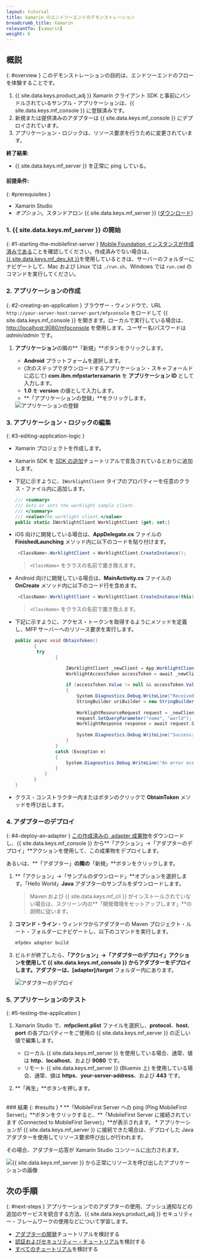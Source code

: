 ```yaml
---
layout: tutorial
title: Xamarin のエンドツーエンドのデモンストレーション
breadcrumb_title: Xamarin
relevantTo: [xamarin]
weight: 6
---
```

<!-- NLS_CHARSET=UTF-8 -->
## 概説
{: #overview }
このデモンストレーションの目的は、エンドツーエンドのフローを体験することです。

1. {{ site.data.keys.product_adj }} Xamarin クライアント SDK と事前にバンドルされているサンプル・アプリケーションは、{{ site.data.keys.mf_console }} に登録済みです。
2. 新規または提供済みのアダプターは {{ site.data.keys.mf_console }} にデプロイされています。  
3. アプリケーション・ロジックは、リソース要求を行うために変更されています。

**終了結果**:

* {{ site.data.keys.mf_server }} を正常に ping している。

#### 前提条件:
{: #prerequisites }
* Xamarin Studio
* *オプション*。スタンドアロン {{ site.data.keys.mf_server }} ([ダウンロード]({{site.baseurl}}/downloads))

### 1. {{ site.data.keys.mf_server }} の開始
{: #1-starting-the-mobilefirst-server }
[Mobile Foundation インスタンスが作成済みである](../../bluemix/using-mobile-foundation)ことを確認してください。作成済みでない場合は、  
[{{ site.data.keys.mf_dev_kit }}](../../installation-configuration/development/)を使用しているときは、サーバーのフォルダーにナビゲートして、Mac および Linux では `./run.sh`、Windows では `run.cmd` のコマンドを実行してください。

### 2. アプリケーションの作成
{: #2-creating-an-application }
ブラウザー・ウィンドウで、URL `http://your-server-host:server-port/mfpconsole` をロードして {{ site.data.keys.mf_console }} を開きます。ローカルで実行している場合は、[http://localhost:9080/mfpconsole](http://localhost:9080/mfpconsole) を使用します。ユーザー名/パスワードは *admin/admin* です。

1. **アプリケーション**の隣の**「新規」**ボタンをクリックします。
    * **Android** プラットフォームを選択します。
    * (次のステップでダウンロードするアプリケーション・スキャフォールドに応じて) **com.ibm.mfpstarterxamarin** を **アプリケーション ID** として入力します。
    * **1.0** を **version** の値として入力します。
    * **「アプリケーションの登録」**をクリックします。

    <img class="gifplayer" alt="アプリケーションの登録" src="register-an-application-xamarin.gif"/>

### 3. アプリケーション・ロジックの編集
{: #3-editing-application-logic }
* Xamarin プロジェクトを作成します。
* Xamarin SDK を [SDK の追加](../../application-development/sdk/xamarin/)チュートリアルで言及されているとおりに追加します。
* 下記に示すように、`IWorklightClient` タイプのプロパティーを任意のクラス・ファイル内に追加します。

   ```csharp
   /// <summary>
   /// Gets or sets the worklight sample client.
   /// </summary>
   /// <value>The worklight client.</value>
   public static IWorklightClient WorklightClient {get; set;}
   ```
* iOS 向けに開発している場合は、**AppDelegate.cs** ファイルの **FinishedLaunching** メソッド内に以下のコードを貼り付けます。

  ```csharp
   <ClassName>.WorklightClient = WorklightClient.CreateInstance();
  ```
  >`<ClassName>` をクラスの名前で置き換えます。
* Android 向けに開発している場合は、**MainActivity.cs** ファイルの **OnCreate** メソッド内に以下のコード行を含めます。

  ```csharp
   <ClassName>.WorklightClient = WorklightClient.CreateInstance(this);
  ```
  >`<ClassName>` をクラスの名前で置き換えます。
* 下記に示すように、アクセス・トークンを取得するようにメソッドを定義し、MFP サーバーへのリソース要求を実行します。

    ```csharp
    public async void ObtainToken()
           {
            try
                   {

                       IWorklightClient _newClient = App.WorklightClient;
                       WorklightAccessToken accessToken = await _newClient.AuthorizationManager.ObtainAccessToken("");
       
                       if (accessToken.Value != null && accessToken.Value != "")
                       {
                           System.Diagnostics.Debug.WriteLine("Received the following access token value: " + accessToken.Value);
                           StringBuilder uriBuilder = new StringBuilder().Append("/adapters/javaAdapter/resource/greet");
       
                           WorklightResourceRequest request = _newClient.ResourceRequest(new Uri(uriBuilder.ToString(), UriKind.Relative), "GET");
                           request.SetQueryParameter("name", "world");
                           WorklightResponse response = await request.Send();
       
                           System.Diagnostics.Debug.WriteLine("Success: " + response.ResponseText);
                       }
                   }
                   catch (Exception e)
                   {
                       System.Diagnostics.Debug.WriteLine("An error occurred: '{0}'", e);
                   }
               }
           }
    }
   ```

* クラス・コンストラクター内またはボタンのクリックで **ObtainToken** メソッドを呼び出します。

### 4. アダプターのデプロイ
{: #4-deploy-an-adapter }
[この作成済みの .adapter 成果物](../javaAdapter.adapter)をダウンロードし、{{ site.data.keys.mf_console }} から**「アクション」→「アダプターのデプロイ」**アクションを使用して、この成果物をデプロイします。

あるいは、**「アダプター」**の隣の**「新規」**ボタンをクリックします。  

1. **「アクション」→「サンプルのダウンロード」**オプションを選択します。「Hello World」**Java** アダプターのサンプルをダウンロードします。

   > Maven および {{ site.data.keys.mf_cli }} がインストールされていない場合は、スクリーン内の**「開発環境をセットアップします」**の説明に従います。

2. **コマンド・ライン**・ウィンドウからアダプターの Maven プロジェクト・ルート・フォルダーにナビゲートし、以下のコマンドを実行します。

   ```bash
   mfpdev adapter build
   ```

3. ビルドが終了したら、**「アクション」→「アダプターのデプロイ」**アクションを使用して {{ site.data.keys.mf_console }} からアダプターをデプロイします。アダプターは、**[adapter]/target** フォルダー内にあります。

   <img class="gifplayer" alt="アダプターのデプロイ" src="create-an-adapter.png"/>

<!-- <img src="device-screen.png" alt="sample app" style="float:right"/>-->
### 5. アプリケーションのテスト
{: #5-testing-the-application }
1. Xamarin Studio で、**mfpclient.plist** ファイルを選択し、**protocol**、**host**、**port** の各プロパティーをご使用の {{ site.data.keys.mf_server }} の正しい値で編集します。
    * ローカル {{ site.data.keys.mf_server }} を使用している場合、通常、値は **http**、**localhost**、および **9080** です。
    * リモート {{ site.data.keys.mf_server }} (Bluemix 上) を使用している場合、通常、値は **https**、**your-server-address**、および **443** です。

2. **「再生」**ボタンを押します。

<br clear="all"/>
### 結果
{: #results }
* **「MobileFirst Server への ping (Ping MobileFirst Server)」**ボタンをクリックすると、**「MobileFirst Server に接続されています (Connected to MobileFirst Server)」**が表示されます。
* アプリケーションが {{ site.data.keys.mf_server }} に接続できた場合は、デプロイした Java アダプターを使用してリソース要求呼び出しが行われます。

その場合、アダプター応答が Xamarin Studio コンソールに出力されます。

![{{ site.data.keys.mf_server }} から正常にリソースを呼び出したアプリケーションの画像](console-output.png)

## 次の手順
{: #next-steps }
アプリケーションでのアダプターの使用、プッシュ通知などの追加のサービスを統合する方法、{{ site.data.keys.product_adj }} セキュリティー・フレームワークの使用などについて学習します。

- [アダプターの開発](../../adapters/)チュートリアルを検討する
- [認証およびセキュリティー・チュートリアル](../../authentication-and-security/)を検討する
- [すべてのチュートリアル](../../all-tutorials)を検討する
